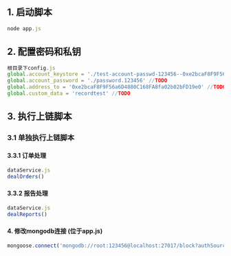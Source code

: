 ## 1. 启动脚本
```js
node app.js
```
## 2. 配置密码和私钥
```js
根目录下config.js
global.account_keystore = './test-account-passwd-123456--0xe2bcaF8F9F56a6D4880C168FA8fa02b02bFD19e0' //TODO
global.account_password = './password.123456' //TODO
global.address_to = '0xe2bcaF8F9F56a6D4880C168FA8fa02b02bFD19e0' //TODO
global.custom_data = 'recordtest' //TODO
```
## 3. 执行上链脚本
### 3.1 单独执行上链脚本
#### 3.3.1 订单处理
```js
dataService.js
dealOrders()
```
#### 3.3.2 报告处理
```js
dataService.js
dealReports()
```
#### 4. 修改mongodb连接 (位于app.js)
```js
mongoose.connect('mongodb://root:123456@localhost:27017/block?authSource=admin')
```
